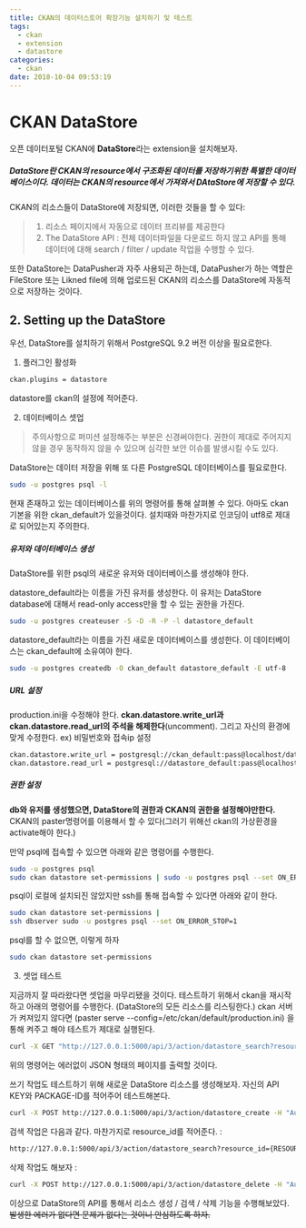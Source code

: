 ```yaml
---
title: CKAN의 데이터스토어 확장기능 설치하기 및 테스트
tags:
  - ckan
  - extension
  - datastore
categories:
  - ckan
date: 2018-10-04 09:53:19
---
```



# CKAN DataStore

오픈 데이터포털 CKAN에 **DataStore**라는 extension을 설치해보자.

##### DataStore란 CKAN의 resource에서 구조화된 데이터를 저장하기위한 특별한 데이터베이스이다. 데이터는 CKAN의 resource에서 가져와서 DAtaStore에 저장할 수 있다.

CKAN의 리소스들이 DataStore에 저장되면, 이러한 것들을 할 수 있다: 

> 1. 리소스 페이지에서 자동으로 데이터 프리뷰를 제공한다
> 2. The DataStore API : 전체 데이터파일을 다운로드 하지 않고 API를 통해 데이터에 대해 search / filter / update 작업을 수행할 수 있다.

또한 DataStore는 DataPusher과 자주 사용되곤 하는데, DataPusher가 하는 역할은 FileStore 또는 Likned file에 의해 업로드된 CKAN의 리소스를 DataStore에 자동적으로 저장하는 것이다.

## 2. Setting up the DataStore

우선, DataStore를 설치하기 위해서 PostgreSQL 9.2 버전 이상을 필요로한다.

1. 플러그인 활성화

~~~sh
ckan.plugins = datastore
~~~

datastore를 ckan의 설정에 적어준다.

2. 데이터베이스 셋업

> 주의사항으로 퍼미션 설정해주는 부분은 신경써야한다. 권한이 제대로 주어지지 않을 경우 동작하지 않을 수 있으며 심각한 보안 이슈를 발생시킬 수도 있다.

DataStore는 데이터 저장을 위해 또 다른 PostgreSQL 데이터베이스를 필요로한다. 

~~~sh
sudo -u postgres psql -l
~~~

현재 존재하고 있는 데이터베이스를 위의 명령어를 통해 살펴볼 수 있다. 아마도 ckan 기본을 위한 ckan_default가 있을것이다. 설치때와 마찬가지로 인코딩이 utf8로 제대로 되어있는지 주의한다.

##### 유저와 데이터베이스 생성

DataStore를 위한 psql의 새로운 유저와 데이터베이스를 생성해야 한다.

datastore_default라는 이름을 가진 유저를 생성한다. 이 유저는 DataStore database에 대해서 read-only access만을 할 수 있는 권한을 가진다.

~~~sh
sudo -u postgres createuser -S -D -R -P -l datastore_default
~~~

datastore_default라는 이름을 가진 새로운 데이터베이스를 생성한다. 이 데이터베이스는 ckan_default에 소유여야 한다.

~~~sh
sudo -u postgres createdb -O ckan_default datastore_default -E utf-8
~~~



##### URL 설정

production.ini을 수정해야 한다. **ckan.datastore.write_url과 ckan.datastore.read_url의 주석을 해제한다**(uncomment). 그리고 자신의 환경에 맞게 수정한다. ex) 비밀번호와 접속ip 설정

~~~sh
ckan.datastore.write_url = postgresql://ckan_default:pass@localhost/datastore_default
ckan.datastore.read_url = postgresql://datastore_default:pass@localhost/datastore_default
~~~



##### 권한 설정

**db와 유저를 생성했으면, DataStore의 권한과 CKAN의 권한을 설정해야만한다.** CKAN의 paster명령어를 이용해서 할 수 있다(그러기 위해선 ckan의 가상환경을 activate해야 한다.)

만약 psql에 접속할 수 있으면 아래와 같은 명령어를 수행한다.

~~~sh
sudo -u postgres psql
sudo ckan datastore set-permissions | sudo -u postgres psql --set ON_ERROR_STOP=1
~~~

psql이 로컬에 설치되진 않았지만 ssh를 통해 접속할 수 있다면 아래와 같이 한다.

~~~sh
sudo ckan datastore set-permissions |
ssh dbserver sudo -u postgres psql --set ON_ERROR_STOP=1
~~~

psql를 할 수 없으면, 이렇게 하자

~~~sh
sudo ckan datastore set-permissions
~~~



3. 셋업 테스트

지금까지 잘 따라왔다면 셋업을 마무리됐을 것이다. 테스트하기 위해서 ckan을 재시작하고 아래의 명령어를 수행한다. (DataStore의 모든 리소스를 리스팅한다.) ckan 서버가 켜져있지 않다면 (paster serve --config=/etc/ckan/default/production.ini) 을 통해 켜주고 해야 테스트가 제대로 실행된다.

~~~sh
curl -X GET "http://127.0.0.1:5000/api/3/action/datastore_search?resource_id=_table_metadata"
~~~

위의 명령어는 에러없이 JSON 형태의 페이지를 출력할 것이다.

쓰기 작업도 테스트하기 위해 새로운 DataStore 리소스를 생성해보자. 자신의 API KEY와 PACKAGE-ID를 적어주어 테스트해본다.

~~~sh
curl -X POST http://127.0.0.1:5000/api/3/action/datastore_create -H "Authorization: {YOUR-API-KEY}" -d '{"resource": {"package_id": "{PACKAGE-ID}"}, "fields": [ {"id": "a"}, {"id": "b"} ], "records": [ { "a": 1, "b": "xyz"}, {"a": 2, "b": "zzz"} ]}'
~~~

검색 작업은 다음과 같다. 마찬가지로 resource_id를 적어준다. : 

~~~sh
http://127.0.0.1:5000/api/3/action/datastore_search?resource_id={RESOURCE_ID}
~~~

삭제 작업도 해보자 : 

~~~sh
curl -X POST http://127.0.0.1:5000/api/3/action/datastore_delete -H "Authorization: {YOUR-API-KEY}" -d '{"resource_id": "{RESOURCE-ID}"}'
~~~



이상으로 DataStore의 API를 통해서 리소스 생성 / 검색 / 삭제 기능을 수행해보았다. ~~발생한 에러가 없다면 문제가 없다는 것이니 안심하도록 하자.~~

